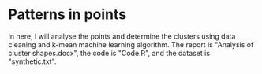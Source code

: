 # Patterns in points

In here, I will analyse the points and determine the clusters using data cleaning and k-mean machine learning algorithm. The report is "Analysis of cluster shapes.docx", the code is "Code.R", and the dataset is "synthetic.txt".

